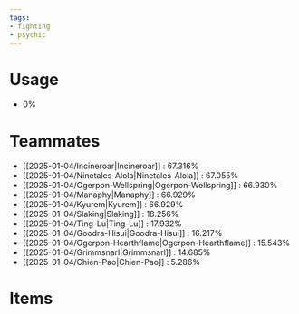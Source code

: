```yaml
---
tags:
- fighting
- psychic
---
```

# Usage
- 0%
# Teammates
- [[2025-01-04/Incineroar|Incineroar]] : 67.316%
- [[2025-01-04/Ninetales-Alola|Ninetales-Alola]] : 67.055%
- [[2025-01-04/Ogerpon-Wellspring|Ogerpon-Wellspring]] : 66.930%
- [[2025-01-04/Manaphy|Manaphy]] : 66.929%
- [[2025-01-04/Kyurem|Kyurem]] : 66.929%
- [[2025-01-04/Slaking|Slaking]] : 18.256%
- [[2025-01-04/Ting-Lu|Ting-Lu]] : 17.932%
- [[2025-01-04/Goodra-Hisui|Goodra-Hisui]] : 16.217%
- [[2025-01-04/Ogerpon-Hearthflame|Ogerpon-Hearthflame]] : 15.543%
- [[2025-01-04/Grimmsnarl|Grimmsnarl]] : 14.685%
- [[2025-01-04/Chien-Pao|Chien-Pao]] : 5.286%
# Items